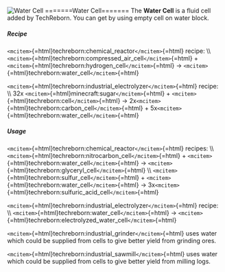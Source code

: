 ![Water Cell](/mods/techreborn/water_cell.png) =======Water
Cell======= The **Water Cell** is a fluid cell added by TechReborn.
You can get by using empty cell on water block.

##### Recipe

`<mcitem>`{=html}techreborn:chemical_reactor`</mcitem>`{=html} recipe:
\\\\ `<mcitem>`{=html}techreborn:compressed_air_cell`</mcitem>`{=html} +
`<mcitem>`{=html}techreborn:hydrogen_cell`</mcitem>`{=html} -\>
`<mcitem>`{=html}techreborn:water_cell`</mcitem>`{=html}

`<mcitem>`{=html}techreborn:industrial_electrolyzer`</mcitem>`{=html}
recipe: \\\\ 32x `<mcitem>`{=html}minecraft:sugar`</mcitem>`{=html} +
`<mcitem>`{=html}techreborn:cell`</mcitem>`{=html} -\>
2x`<mcitem>`{=html}techreborn:carbon_cell`</mcitem>`{=html} +
5x`<mcitem>`{=html}techreborn:water_cell`</mcitem>`{=html}

##### Usage

`<mcitem>`{=html}techreborn:chemical_reactor`</mcitem>`{=html} recipes:
\\\\ `<mcitem>`{=html}techreborn:nitrocarbon_cell`</mcitem>`{=html} +
`<mcitem>`{=html}techreborn:water_cell`</mcitem>`{=html} -\>
`<mcitem>`{=html}techreborn:glyceryl_cell`</mcitem>`{=html} \\\\
`<mcitem>`{=html}techreborn:sulfur_cell`</mcitem>`{=html} +
`<mcitem>`{=html}techreborn:water_cell`</mcitem>`{=html} -\>
3x`<mcitem>`{=html}techreborn:sulfuric_acid_cell`</mcitem>`{=html}

`<mcitem>`{=html}techreborn:industrial_electrolyzer`</mcitem>`{=html}
recipe: \\\\ `<mcitem>`{=html}techreborn:water_cell`</mcitem>`{=html}
-\>
`<mcitem>`{=html}techreborn:electrolyzed_water_cell`</mcitem>`{=html}

`<mcitem>`{=html}techreborn:industrial_grinder`</mcitem>`{=html} uses
water which could be supplied from cells to give better yield from
grinding ores.

`<mcitem>`{=html}techreborn:industrial_sawmill`</mcitem>`{=html} uses
water which could be supplied from cells to give better yield from
milling logs.
